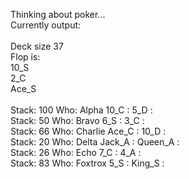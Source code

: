 Thinking about poker...<br>
Currently output:<br> 
<br>
Deck size 37<br>
Flop is:<br>
	10_S<br>
	2_C<br>
	Ace_S<br>
<br>
Stack: 100		Who: Alpha		10_C : 5_D :<br> 
Stack: 50		Who: Bravo		6_S : 3_C : <br>
Stack: 66		Who: Charlie		Ace_C : 10_D : <br>
Stack: 20		Who: Delta		Jack_A : Queen_A : <br>
Stack: 26		Who: Echo		7_C : 4_A : <br>
Stack: 83		Who: Foxtrox		5_S : King_S : <br>
<br>



